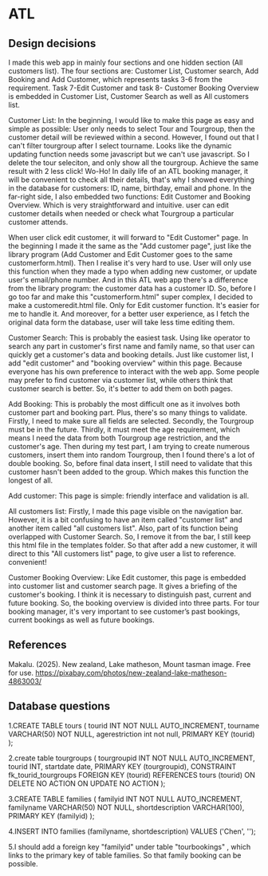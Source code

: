 # ATL

## Design decisions

I made this web app in mainly four sections and one hidden section (All customers list). The four sections are: Customer List, Customer search, Add Booking and Add Customer, which represents tasks 3-6 from the requirement. Task 7-Edit Customer and task 8- Customer Booking Overview is embedded in Customer List, Customer Search as well as All customers list.

Customer List: In the beginning, I would like to make this page as easy and simple as possible: User only needs to select Tour and Tourgroup, then the customer detail will be reviewed within a second. However, I found out that I can't filter tourgroup after I select tourname. Looks like the dynamic updating function needs some javascript but we can't use javascript. So I delete the tour seleciton, and only show all the tourgroup. Achieve the same result with 2 less click! Wo-Ho! In daily life of an ATL booking manager, it will be convenient to check all their details, that's why I showed everything in the database for customers: ID, name, birthday, email and phone. In the far-right side, I also embedded two functions: Edit Customer and Booking Overview. Which is very straightforward and intuitive. user can edit customer details when needed or check what Tourgroup a particular customer attends.

When user click edit customer, it will forward to "Edit Customer" page. In the beginning I made it the same as the "Add customer page", just like the library program (Add Customer and Edit Customer goes to the same customerform.html). Then I realise it's very hard to use. User will only use this function when they made a typo when adding new customer, or update user's email/phone number. And in this ATL web app there's a difference from the library program: the customer data has a customer ID. So, before I go too far and make this "customerform.html" super complex, I decided to make a customeredit.html file. Only for Edit customer function. It's easier for me to handle it. And moreover, for a better user experience, as I fetch the original data form the database, user will take less time editing them. 

Customer Search: This is probably the easiest task. Using like operator to search any part in customer's first name and family name, so that user can quickly get a customer's data and booking details. Just like customer list, I add "edit customer" and "booking overview" within this page. Because everyone has his own preference to interact with the web app. Some people may prefer to find customer via customer list, while others think that customer search is better. So, it's better to add them on both pages.

Add Booking: This is probably the most difficult one as it involves both customer part and booking part. Plus, there's so many things to validate. Firstly, I need to make sure all fields are selected. Secondly, the Tourgroup must be in the future. Thirdly, it must meet the age requirement, which means I need the data from both Tourgroup age restriction, and the customer's age. Then during my test part, I am trying to create numerous customers, insert them into random Tourgroup, then I found there's a lot of double booking. So, before final data insert, I still need to validate that this customer hasn't been added to the group. Which makes this function the longest of all.

Add customer: This page is simple: friendly interface and validation is all.

All customers list: Firstly, I made this page visible on the navigation bar. However, it is a bit confusing to have an item called "customer list" and another item called "all customers list". Also, part of its function being overlapped with Customer Search. So, I remove it from the bar, I still keep this html file in the templates folder. So that after add  a new customer, it will direct to this "All customers list" page, to give user a list to reference. convenient!

Customer Booking Overview: Like Edit customer, this page is embedded into customer list and customer search page. It gives a briefing of the customer's booking. I think it is necessary to distinguish past, current and future booking. So, the booking overview is divided into three parts. For tour booking manager, it's very important to see customer’s past bookings, current bookings as well as future bookings.


## References   

Makalu. (2025). New zealand, Lake matheson, Mount tasman image. Free for use. https://pixabay.com/photos/new-zealand-lake-matheson-4863003/

## Database questions

1.CREATE TABLE tours (
    tourid INT NOT NULL AUTO_INCREMENT,
    tourname VARCHAR(50) NOT NULL,
    agerestriction int not null,
    PRIMARY KEY (tourid)
);

2.create table tourgroups (
    tourgroupid INT NOT NULL AUTO_INCREMENT,
    tourid INT,
    startdate date,
    PRIMARY KEY (tourgroupid),
    CONSTRAINT fk_tourid_tourgroups FOREIGN KEY (tourid)
        REFERENCES tours (tourid)
        ON DELETE NO ACTION ON UPDATE NO ACTION
);

3.CREATE TABLE families (
    familyid INT NOT NULL AUTO_INCREMENT,
    familyname VARCHAR(50) NOT NULL,
    shortdescription VARCHAR(100),
    PRIMARY KEY (familyid)
);

4.INSERT INTO families (familyname, shortdescription)
    VALUES ('Chen', '');

5.I should add a foreign key "familyid" under table "tourbookings" , which links to the primary key of table families. So that family booking can be possible.






